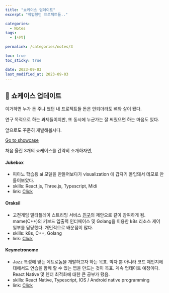 ```yaml
---
title: "쇼케이스 업데이트"
excerpt: "작업했던 프로젝트들.."

categories:
  - Notes
tags:
  - [시작]

permalink: /categories/notes/3

toc: true
toc_sticky: true

date: 2023-09-03
last_modified_at: 2023-09-03
---
```


## 🦥 쇼케이스 업데이트

이거하면 누가 돈 주냐 했던 내 프로젝트들
돈은 안되더라도 뼈와 살이 됐다.

연구 목적으로 하는 과제들이지만, 또 동시에 누군가는 잘 써줬으면 하는 마음도 있다.

앞으로도 꾸준히 개발해봅시다.

[Go to showcase](/showcase)

처음 올린 3개의 쇼케이스를 간략히 소개하자면,

#### Jukebox

- 피아노 학습용 ai 모델을 만들어보다가 visualization 에 갑자기 몰입돼서 데모로 만들어보았다.
- skills: React.js, Three.js, Typescript, Midi
- link: [Click](/demo/jukebox/)

#### Oraksil

- 고전게임 멀티플레이 스트리밍 서비스 [친구](https://github.com/sangwonl)의 제안으로 같이 참여하게 됨. mame(C++)의 키보드 입출력 인터페이스 및 Golang을 이용한 k8s 리소스 제어 일부를 담당했다. 개인적으로 배운점이 많다.
- skills: k8s, C++, Golang
- link: [Click](https://github.com/onejae/oraksil)

#### Keymetronome

- Jazz 특성에 맞는 메트로놈을 개발하고자 하는 목표. 박자 뿐 아니라 코드 체인지에 대해서도 연습을 함께 할 수 있는 앱을 만드는 것이 목표. 계속 업데이트 예정이다. React Native 및 렌더 최적화에 대한 큰 공부가 됐음.
- skills: React Native, Typescript, IOS / Android native programming
- link: [Click](https://yesjamstudio.com/)
